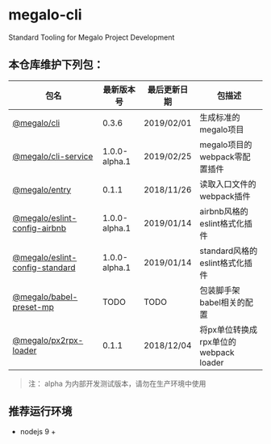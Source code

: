 # megalo-cli
Standard Tooling for Megalo Project Development 

## 本仓库维护下列包：

| 包名 | 最新版本号 | 最后更新日期 | 包描述
| ------ | ------ | ------ | ------ |
| [@megalo/cli](./packages/@megalo/cli) | 0.3.6 | 2019/02/01 | 生成标准的megalo项目 |
| [@megalo/cli-service](./packages/@megalo/cli-service) | 1.0.0-alpha.1 | 2019/02/25 | megalo项目的webpack零配置插件
| [@megalo/entry](./packages/@megalo/entry) | 0.1.1 | 2018/11/26 | 读取入口文件的webpack插件 |
| [@megalo/eslint-config-airbnb](./packages/@megalo/eslint-config-airbnb) | 1.0.0-alpha.1 | 2019/01/14 | airbnb风格的eslint格式化插件 |
| [@megalo/eslint-config-standard](./packages/@megalo/eslint-config-standard) | 1.0.0-alpha.1 | 2019/01/14 | standard风格的eslint格式化插件 |
| [@megalo/babel-preset-mp](./packages/@megalo/babel-preset-mp) | TODO | TODO | 包装脚手架babel相关的配置 |
| [@megalo/px2rpx-loader](./packages/@megalo/px2rpx-loader) | 0.1.1 | 2018/12/04 | 将px单位转换成rpx单位的webpack loader |

> 注： alpha 为内部开发测试版本，请勿在生产环境中使用

## 推荐运行环境
- nodejs 9 +
